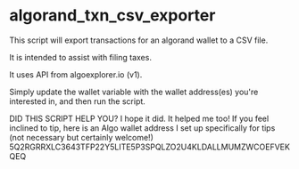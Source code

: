 # algorand_txn_csv_exporter

This script will export transactions for an algorand wallet to a CSV file.  

It is intended to assist with filing taxes.

It uses API from algoexplorer.io (v1).

Simply update the wallet variable with the wallet address(es) you're interested in, and then run the script.

DID THIS SCRIPT HELP YOU?
I hope it did. It helped me too! If you feel inclined to tip, here is an Algo wallet address I set up specifically for tips (not necessary but certainly welcome!)
5Q2RGRRXLC3643TFP22Y5LITE5P3SPQLZO2U4KLDALLMUMZWCOEFVEKQEQ
